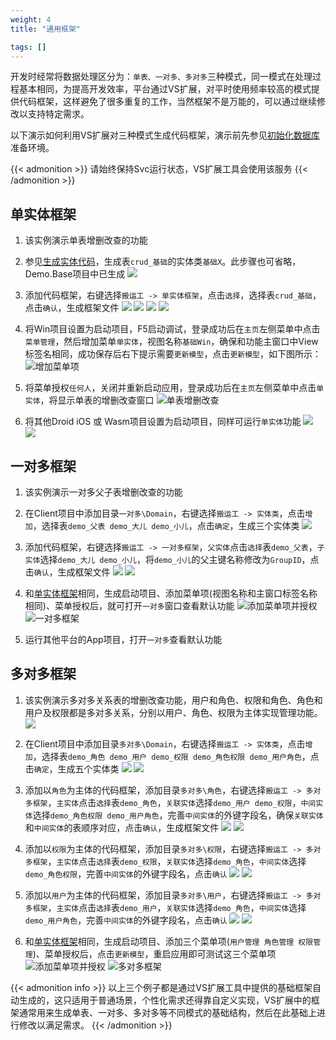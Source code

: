 ```yaml
---
weight: 4
title: "通用框架"

tags: []
---
```


开发时经常将数据处理区分为：`单表、一对多、多对多`三种模式，同一模式在处理过程基本相同，为提高开发效率，平台通过VS扩展，对平时使用频率较高的模式提供代码框架，这样避免了很多重复的工作，当然框架不是万能的，可以通过继续修改以支持特定需求。

以下演示如何利用VS扩展对三种模式生成代码框架，演示前先参见[初始化数据库](/dt-docs/1开始/4搬运工样例/#初始化数据库)准备环境。

{{< admonition >}}
请始终保持Svc运行状态，VS扩展工具会使用该服务
{{< /admonition >}}

## 单实体框架
1. 该实例演示单表增删改查的功能

1. 参见[生成实体代码](/dt-docs/4实体框架/2实体基础/#生成实体代码)，生成表`crud_基础`的实体类`基础X`。此步骤也可省略，Demo.Base项目中已生成
![](1.png)

1. 添加代码框架，右键选择`搬运工 -> 单实体框架`，点击`选择`，选择表`crud_基础`，点击`确认`，生成框架文件
![](2.png)
![](3.png)
![](4.png)
![](5.png)

1. 将Win项目设置为启动项目，F5启动调试，登录成功后在`主页`左侧菜单中点击`菜单管理`，然后增加菜单`单实体`，视图名称`基础Win`，确保和功能主窗口中View标签名相同，成功保存后右下提示需要`更新模型`，点击`更新模型`，如下图所示：
![](9.png "增加菜单项")

1. 将菜单授权`任何人`，关闭并重新启动应用，登录成功后在`主页`左侧菜单中点击`单实体`，将显示单表的增删改查窗口
![](10.png "单表增删改查")

1. 将其他Droid iOS 或 Wasm项目设置为启动项目，同样可运行`单实体`功能
![](11.png)
![](12.png)

## 一对多框架
1. 该实例演示一对多父子表增删改查的功能

1. 在Client项目中添加目录`一对多\Domain`，右键选择`搬运工 -> 实体类`，点击`增加`，选择表`demo_父表 demo_大儿 demo_小儿`，点击`确定`，生成三个实体类
![](13.png)

1. 添加代码框架，右键选择`搬运工 -> 一对多框架`，`父实体`点击`选择`表`demo_父表`，`子实体`选择`demo_大儿 demo_小儿`，将`demo_小儿`的父主键名称修改为`GroupID`，点击`确认`，生成框架文件
![](14.png)
![](15.png)

1. 和[单实体框架](#单实体框架)相同，生成启动项目、添加菜单项(视图名称和主窗口标签名称相同)、菜单授权后，就可打开`一对多`窗口查看默认功能
![](17.png "添加菜单项并授权")
![](16.png "一对多框架")

1. 运行其他平台的App项目，打开`一对多`查看默认功能


## 多对多框架
1. 该实例演示多对多关系表的增删改查功能，用户和角色、权限和角色、角色和用户及权限都是多对多关系，分别以用户、角色、权限为主体实现管理功能。
![](rbac.png)

1. 在Client项目中添加目录`多对多\Domain`，右键选择`搬运工 -> 实体类`，点击`增加`，选择表`demo_角色 demo_用户 demo_权限 demo_角色权限 demo_用户角色`，点击`确定`，生成五个实体类
![](18.png)
![](19.png)

1. 添加以`角色`为主体的代码框架，添加目录`多对多\角色`，右键选择`搬运工 -> 多对多框架`，`主实体`点击`选择`表`demo_角色`，`关联实体`选择`demo_用户 demo_权限`，`中间实体`选择`demo_角色权限 demo_用户角色`，完善`中间实体`的外键字段名，确保`关联实体`和`中间实体`的表顺序对应，点击`确认`，生成框架文件
![](20.png)
![](21.png)

1. 添加以`权限`为主体的代码框架，添加目录`多对多\权限`，右键选择`搬运工 -> 多对多框架`，`主实体`点击`选择`表`demo_权限`，`关联实体`选择`demo_角色`，`中间实体`选择`demo_角色权限`，完善`中间实体`的外键字段名，点击`确认`
![](22.png)
![](23.png)

1. 添加以`用户`为主体的代码框架，添加目录`多对多\用户`，右键选择`搬运工 -> 多对多框架`，`主实体`点击`选择`表`demo_用户`，`关联实体`选择`demo_角色`，`中间实体`选择`demo_用户角色`，完善`中间实体`的外键字段名，点击`确认`
![](24.png)
![](25.png)

1. 和[单实体框架](#单实体框架)相同，生成启动项目、添加三个菜单项(`用户管理 角色管理 权限管理`)、菜单授权后，点击`更新模型`，重启应用即可测试这三个菜单项
![](26.png "添加菜单项并授权")
![](27.png "多对多框架")

{{< admonition info >}}
以上三个例子都是通过VS扩展工具中提供的基础框架自动生成的，这只适用于普通场景，个性化需求还得靠自定义实现，VS扩展中的框架通常用来生成单表、一对多、多对多等不同模式的基础结构，然后在此基础上进行修改以满足需求。
{{< /admonition >}}